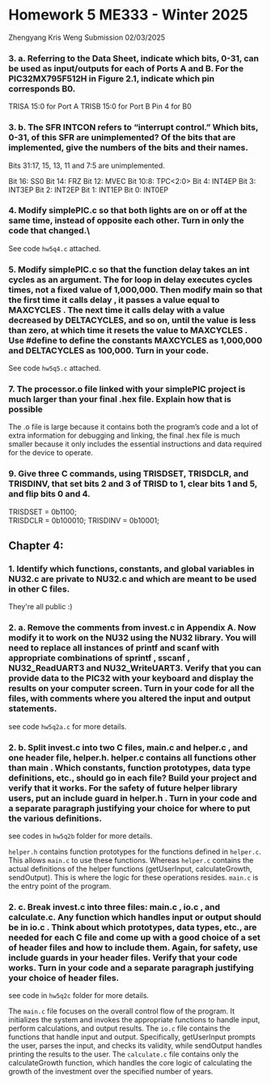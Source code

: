 # Homework 5 ME333 - Winter 2025
Zhengyang Kris Weng Submission 02/03/2025

### 3. a. Referring to the Data Sheet, indicate which bits, 0-31, can be used as input/outputs for each of Ports A and B. For the PIC32MX795F512H in Figure 2.1, indicate which pin corresponds B0.

TRISA 15:0 for Port A
TRISB 15:0 for Port B
Pin 4 for B0

### 3. b. The SFR INTCON refers to “interrupt control.” Which bits, 0-31, of this SFR are unimplemented? Of the bits that are implemented, give the numbers of the bits and their names.

Bits 31:17, 15, 13, 11 and 7:5 are unimplemented.

Bit 16: SS0
Bit 14: FRZ
Bit 12: MVEC
Bit 10:8: TPC<2:0>
Bit 4: INT4EP
Bit 3: INT3EP
Bit 2: INT2EP
Bit 1: INT1EP
Bit 0: INT0EP

### 4. Modify simplePIC.c so that both lights are on or off at the same time, instead of opposite each other. Turn in only the code that changed.\
See code `hw5q4.c` attached.

### 5. Modify simplePIC.c so that the function delay takes an int cycles as an argument. The for loop in delay executes cycles times, not a fixed value of 1,000,000. Then modify main so that the first time it calls delay , it passes a value equal to MAXCYCLES . The next time it calls delay with a value decreased by DELTACYCLES, and so on, until the value is less than zero, at which time it resets the value to MAXCYCLES . Use #define to define the constants MAXCYCLES as 1,000,000 and DELTACYCLES as 100,000. Turn in your code.
See code `hw5q5.c` attached.

### 7. The processor.o file linked with your simplePIC project is much larger than your final .hex file. Explain how that is possible

 The .o file is large because it contains both the program’s code and a lot of extra information for debugging and linking, the final .hex file is much smaller because it only includes the essential instructions and data required for the device to operate.

### 9. Give three C commands, using TRISDSET, TRISDCLR, and TRISDINV, that set bits 2 and 3 of TRISD to 1, clear bits 1 and 5, and flip bits 0 and 4.

TRISDSET = 0b1100;   
TRISDCLR = 0b100010;
TRISDINV = 0b10001;  


## Chapter 4:

### 1. Identify which functions, constants, and global variables in NU32.c are private to NU32.c and which are meant to be used in other C files.

They're all public :)

### 2. a. Remove the comments from invest.c in Appendix A. Now modify it to work on the NU32 using the NU32 library. You will need to replace all instances of printf and scanf with appropriate combinations of sprintf , sscanf , NU32_ReadUART3 and NU32_WriteUART3. Verify that you can provide data to the PIC32 with your keyboard and display the results on your computer screen. Turn in your code for all the files, with comments where you altered the input and output statements.

see code `hw5q2a.c` for more details.

### 2. b. Split invest.c into two C files, main.c and helper.c , and one header file, helper.h. helper.c contains all functions other than main . Which constants, function prototypes, data type definitions, etc., should go in each file? Build your project and verify that it works. For the safety of future helper library users, put an include guard in helper.h . Turn in your code and a separate paragraph justifying your choice for where to put the various definitions.

see codes in `hw5q2b` folder for more details.

`helper.h` contains function prototypes for the functions defined in `helper.c`. This allows `main.c` to use these functions. Whereas `helper.c` contains the actual definitions of the helper functions (getUserInput, calculateGrowth, sendOutput). This is where the logic for these operations resides. `main.c` is the entry point of the program.

### 2. c. Break invest.c into three files: main.c , io.c , and calculate.c. Any function which handles input or output should be in io.c . Think about which prototypes, data types, etc., are needed for each C file and come up with a good choice of a set of header files and how to include them. Again, for safety, use include guards in your header files. Verify that your code works. Turn in your code and a separate paragraph justifying your choice of header files.

see code in `hw5q2c` folder for more details.

The `main.c` file focuses on the overall control flow of the program. It initializes the system and invokes the appropriate functions to handle input, perform calculations, and output results. The `io.c` file contains the functions that handle input and output. Specifically, getUserInput prompts the user, parses the input, and checks its validity, while sendOutput handles printing the results to the user. The `calculate.c` file contains only the calculateGrowth function, which handles the core logic of calculating the growth of the investment over the specified number of years.